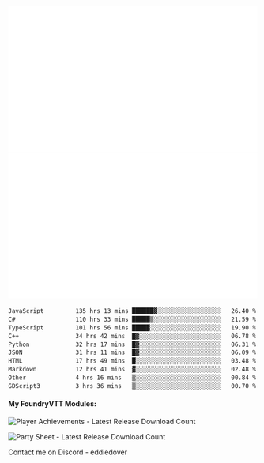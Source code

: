 
![](https://raw.githubusercontent.com/eddiedover/ghstats/master/generated/overview.svg)
![](https://raw.githubusercontent.com/eddiedover/ghstats/master/generated/languages.svg)

<!--START_SECTION:waka-->

```txt
JavaScript         135 hrs 13 mins ██████▓░░░░░░░░░░░░░░░░░░   26.40 %
C#                 110 hrs 33 mins █████▒░░░░░░░░░░░░░░░░░░░   21.59 %
TypeScript         101 hrs 56 mins █████░░░░░░░░░░░░░░░░░░░░   19.90 %
C++                34 hrs 42 mins  █▓░░░░░░░░░░░░░░░░░░░░░░░   06.78 %
Python             32 hrs 17 mins  █▓░░░░░░░░░░░░░░░░░░░░░░░   06.31 %
JSON               31 hrs 11 mins  █▓░░░░░░░░░░░░░░░░░░░░░░░   06.09 %
HTML               17 hrs 49 mins  █░░░░░░░░░░░░░░░░░░░░░░░░   03.48 %
Markdown           12 hrs 41 mins  ▓░░░░░░░░░░░░░░░░░░░░░░░░   02.48 %
Other              4 hrs 16 mins   ▒░░░░░░░░░░░░░░░░░░░░░░░░   00.84 %
GDScript3          3 hrs 36 mins   ▒░░░░░░░░░░░░░░░░░░░░░░░░   00.70 %
```

<!--END_SECTION:waka-->

#### My FoundryVTT Modules:

  ![Player Achievements - Latest Release Download Count](https://img.shields.io/badge/dynamic/json?label=Player%20Achievements%20-%20Downloads@latest&query=assets%5B1%5D.download_count&url=https%3A%2F%2Fapi.github.com%2Frepos%2FEddieDover%2Ffvtt-player-achievements%2Freleases%2Flatest)

  ![Party Sheet - Latest Release Download Count](https://img.shields.io/badge/dynamic/json?label=Party%20Sheet%20-%20Downloads@latest&query=assets%5B1%5D.download_count&url=https%3A%2F%2Fapi.github.com%2Frepos%2FEddieDover%2Ffvtt-party-sheet%2Freleases%2Flatest)

<a rel="me" href="https://techhub.social/@EddieDover"></a>

Contact me on Discord - eddiedover
